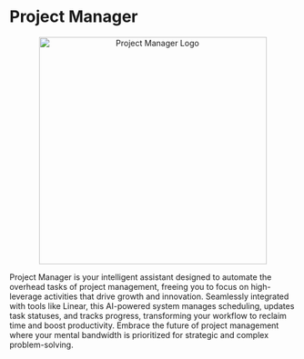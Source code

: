 # Project Manager

<p align="center">
    <img src="https://vivek-public-cdn.s3.us-west-2.amazonaws.com/project-manager.png" alt="Project Manager Logo" width="400" height="400">
</p>

Project Manager is your intelligent assistant designed to automate the overhead tasks of project management, freeing you to focus on high-leverage activities that drive growth and innovation. Seamlessly integrated with tools like Linear, this AI-powered system manages scheduling, updates task statuses, and tracks progress, transforming your workflow to reclaim time and boost productivity. Embrace the future of project management where your mental bandwidth is prioritized for strategic and complex problem-solving.
